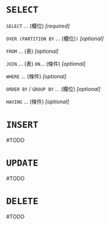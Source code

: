 # `SELECT`

`SELECT` ... (欄位) *[required]*

`OVER (PARTITION BY` ... (欄位)`)` *[optional]*

`FROM` ... (表) *[optional]*

`JOIN` ... (表) `ON`... (條件) *[optional]*

`WHERE` ... (條件) *[optional]*

`ORDER BY` / `GROUP BY` ... (欄位) *[optional]*

`HAVING` ... (條件) *[optional]*

# `INSERT`

#TODO 

# `UPDATE`

#TODO 

# `DELETE`

#TODO 
